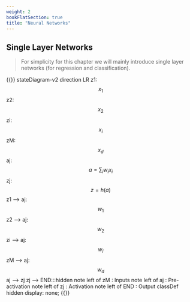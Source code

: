 ```yaml
---
weight: 2
bookFlatSection: true
title: "Neural Networks"
---
```


## Single Layer Networks

> For simplicity for this chapter we will mainly introduce single layer networks (for regression and classification).

{{<mermaid>}}
stateDiagram-v2
    direction LR
    z1: $$x_1$$
    z2: $$x_2$$
    zi: $$x_i$$
    zM: $$x_d$$
    aj: $$a=\sum_i w_{i} x_i$$
    zj: $$z=h(a)$$
    z1 --> aj:$$w_{1}$$
    z2 --> aj:$$w_{2}$$
    zi --> aj:$$w_{i}$$
    zM --> aj:$$w_{d}$$
    aj --> zj
    zj --> END:::hidden
    note left of zM : Inputs
    note left of aj : Pre-activation
    note left of zj : Activation
    note left of END : Output
    classDef hidden display: none;
{{</mermaid>}}
